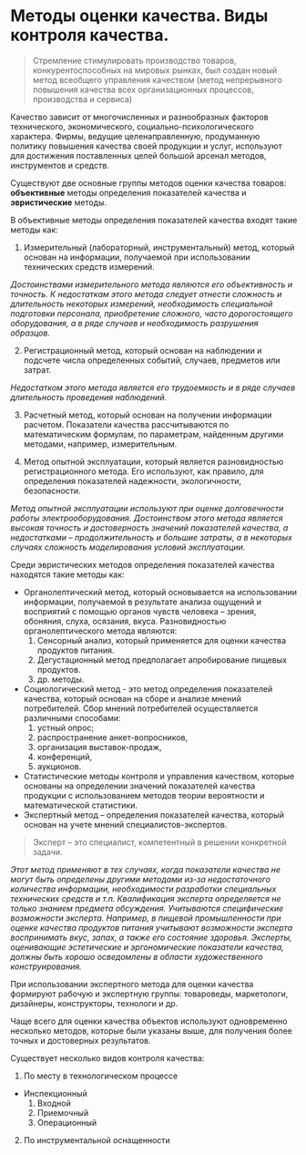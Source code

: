 # Методы оценки качества. Виды контроля качества.
> Стремление стимулировать производство товаров, конкурентоспособных на мировых рынках, был создан новый метод всеобщего управления качеством (метод непрерывного
повышения качества всех организационных процессов, производства и сервиса)

Качество зависит от многочисленных и разнообразных факторов
технического, экономического, социально-психологического характера.
Фирмы, ведущие целенаправленную, продуманную политику повышения
качества своей продукции и услуг, используют для достижения поставленных
целей большой арсенал методов, инструментов и средств.

Существуют две основные группы методов оценки качества товаров:
**объективные** методы определения показателей качества и **эвристические**
методы.

В объективные методы определения показателей качества входят такие методы как: 
1. Измерительный (лабораторный, инструментальный) метод, который основан на
информации, получаемой при использовании технических средств измерений.

*Достоинствами измерительного метода являются его объективность и
точность. К недостаткам этого метода следует отнести сложность и
длительность некоторых измерений, необходимость специальной подготовки
персонала, приобретение сложного, часто дорогостоящего оборудования, а в
ряде случаев и необходимость разрушения образцов.*

2. Регистрационный метод, который основан на наблюдении и подсчете числа
определенных событий, случаев, предметов или затрат. 

*Недостатком этого
метода является его трудоемкость и в ряде случаев длительность проведения
наблюдений.*

3. Расчетный метод, который основан на получении информации расчетом. Показатели
качества рассчитываются по математическим формулам, по параметрам,
найденным другими методами, например, измерительным.

4. Метод опытной эксплуатации, который является разновидностью регистрационного
метода. Его используют, как правило, для определения показателей
надежности, экологичности, безопасности.

*Метод опытной эксплуатации используют при оценке долговечности работы
электрооборудования. Достоинством этого метода является высокая точность
и достоверность значений показателей качества, а недостатками –
продолжительность и большие затраты, а в некоторых случаях сложность
моделирования условий эксплуатации.*

Среди эвристических методов определения показателей качества находятся такие методы как:
* Органолептический метод, который основывается на использовании информации, получаемой в результате анализа ощущений и восприятий с помощью органов чувств человека – зрения, обоняния, слуха, осязания, вкуса. Разновидностью органолептического метода являются: 
  1. Сенсорный анализ, который применяется для оценки качества продуктов питания.
  2. Дегустационный метод предполагает апробирование пищевых продуктов.
  3. др. методы. 
* Социологический метод - это метод определения показателей качества, который основан на сборе и анализе мнений потребителей. Сбор мнений потребителей осуществляется различными способами:
  1. устный опрос; 
  2. распространение анкет-вопросников, 
  3. организация выставок-продаж, 
  4. конференций, 
  5. аукционов.
* Статистические методы контроля и управления качеством, которые основаны на определении значений показателей качества продукции с использованием методов теории вероятности и математической статистики.
* Экспертный метод – определения показателей качества, который основан на учете мнений специалистов-экспертов.

> Эксперт – это специалист, компетентный в решении конкретной задачи.

*Этот
метод применяют в тех случаях, когда показатели качества не могут быть
определены другими методами из-за недостаточного количества информации,
необходимости разработки специальных технических средств и т.п.
Квалификация эксперта определяется не только знанием предмета
обсуждения. Учитываются специфические возможности эксперта. Например,
в пищевой промышленности при оценке качества продуктов питания
учитывают возможности эксперта воспринимать вкус, запах, а также его
состояние здоровья. Эксперты, оценивающие эстетические и эргономические
показатели качества, должны быть хорошо осведомлены в области
художественного конструирования.*

При использовании экспертного метода для оценки качества формируют
рабочую и экспертную группы: товароведы, маркетологи, дизайнеры,
конструкторы, технологи и др.

Чаще всего для оценки качества объектов используют одновременно
несколько методов, которые были указаны выше, для получения более точных и
достоверных результатов.

Существует несколько видов контроля качества:
1. По месту в технологическом процессе 
  * Инспекционный
    1. Входной
    2. Приемочный
    3. Операционный
2. По инструментальной оснащенности
